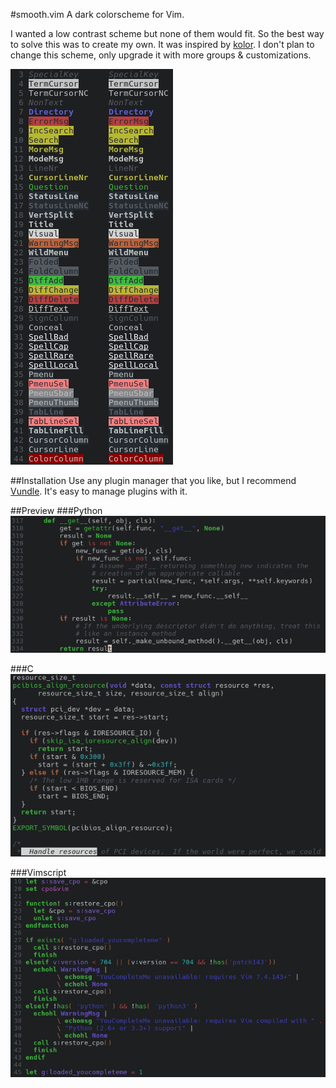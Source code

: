 #smooth.vim
A dark colorscheme for Vim.

  I wanted a low contrast scheme but none of them would fit. So the best way to solve this was to create my own.
  It was inspired by [kolor](https://github.com/zeis/kolor).
  I don't plan to change this scheme, only upgrade it with more groups & customizations.

![Syntax Groups](sample/groups.png?raw=true)


##Installation
Use any plugin manager that you like, but I recommend [Vundle](https://github.com/VundleVim/Vundle.vim). It's easy to manage plugins with it.

##Preview
###Python
![Python](sample/python.png?raw=true)

###C
![C](sample/c.png?raw=true)

###Vimscript
![Vimscript](sample/vim.png?raw=true)


